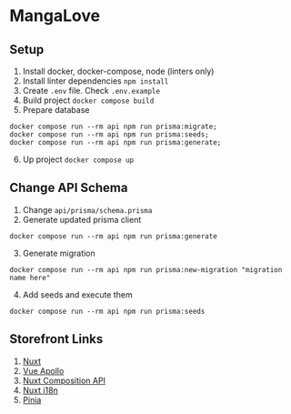 # MangaLove

## Setup

1. Install docker, docker-compose, node (linters only)
2. Install linter dependencies `npm install`
3. Create `.env` file. Check `.env.example`
4. Build project `docker compose build`
5. Prepare database
```shell
docker compose run --rm api npm run prisma:migrate;
docker compose run --rm api npm run prisma:seeds;
docker compose run --rm api npm run prisma:generate;
```
6. Up project `docker compose up`

## Change API Schema

1. Change `api/prisma/schema.prisma`
2. Generate updated prisma client
```shell
docker compose run --rm api npm run prisma:generate
```
3. Generate migration
```shell
docker compose run --rm api npm run prisma:new-migration "migration name here"
```
4. Add seeds and execute them
```shell
docker compose run --rm api npm run prisma:seeds
```

## Storefront Links
1. [Nuxt](https://nuxtjs.org/docs/get-started/installation)
2. [Vue Apollo](https://apollo.vuejs.org/guide/)
3. [Nuxt Composition API](https://composition-api.nuxtjs.org/getting-started/introduction)
4. [Nuxt i18n](https://i18n.nuxtjs.org/)
5. [Pinia](https://pinia.vuejs.org/introduction.html)
